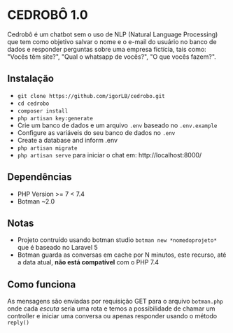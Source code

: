 # CEDROBÔ 1.0

Cedrobô é um chatbot sem o uso de NLP (Natural Language Processing) que tem como objetivo salvar o nome e o e-mail do usuário no banco de dados e responder perguntas sobre uma empresa fictícia, tais como: "Vocês têm site?", "Qual o whatsapp de vocês?", "O que vocês fazem?".

## Instalação

-   `git clone https://github.com/igorLB/cedrobo.git`
-   `cd cedrobo`
-   `composer install`
-   `php artisan key:generate`
-   Crie um banco de dados e um arquivo `.env` baseado no `.env.example`
-   Configure as variáveis do seu banco de dados no `.env`
-   Create a database and inform .env
-   `php artisan migrate`
-   `php artisan serve` para iniciar o chat em: http://localhost:8000/

## Dependências

-   PHP Version >= 7 < 7.4
-   Botman ~2.0

## Notas

-   Projeto contruído usando botman studio `botman new *nomedoprojeto*` que é baseado no Laravel 5
-   Botman guarda as conversas em cache por N minutos, este recurso, até a data atual, **não está compatível** com o PHP 7.4

## Como funciona

As mensagens são enviadas por requisição GET para o arquivo `botman.php` onde cada _escuta_ seria uma rota e temos a possibilidade de chamar um controller e iniciar uma conversa ou apenas responder usando o método `reply()`
